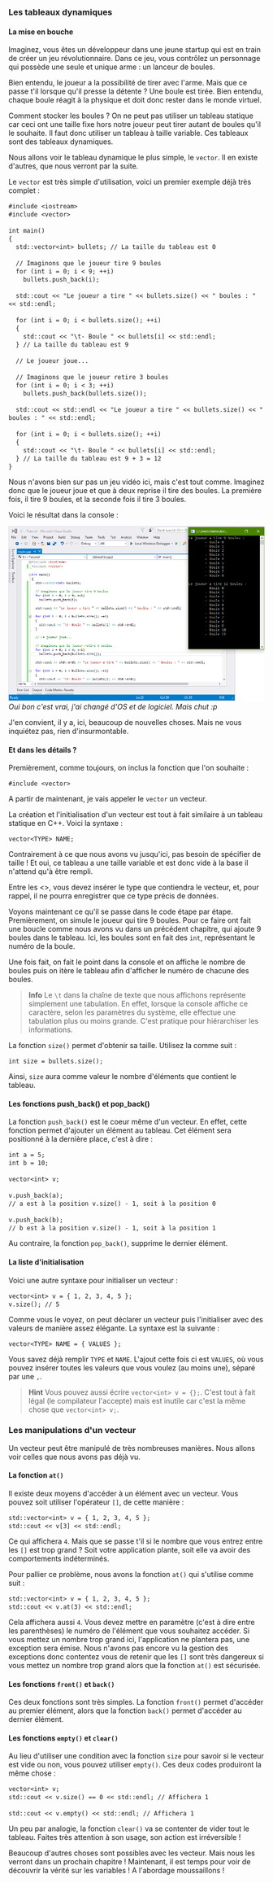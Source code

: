 
### Les tableaux dynamiques

#### La mise en bouche

Imaginez, vous êtes un développeur dans une jeune startup qui est en train de créer un jeu révolutionnaire. Dans ce jeu, vous contrôlez un personnage qui possède une seule et unique arme : un lanceur de boules.

Bien entendu, le joueur a la possibilité de tirer avec l'arme. Mais que ce passe t'il lorsque qu'il presse la détente ? Une boule est tirée. Bien entendu, chaque boule réagit à la physique et doit donc rester dans le monde virtuel.

Comment stocker les boules ? On ne peut pas utiliser un tableau statique car ceci ont une taille fixe hors notre joueur peut tirer autant de boules qu'il le souhaite. Il faut donc utiliser un tableau à taille variable. Ces tableaux sont des tableaux dynamiques.

Nous allons voir le tableau dynamique le plus simple, le ```vector```. Il en existe d'autres, que nous verront par la suite.

Le ```vector``` est très simple d'utilisation, voici un premier exemple déjà très complet :

    #include <iostream>
    #include <vector>

    int main()
    {
      std::vector<int> bullets; // La taille du tableau est 0
  
      // Imaginons que le joueur tire 9 boules
      for (int i = 0; i < 9; ++i)
        bullets.push_back(i);

      std::cout << "Le joueur a tire " << bullets.size() << " boules : " << std::endl;

      for (int i = 0; i < bullets.size(); ++i)
      {
        std::cout << "\t- Boule " << bullets[i] << std::endl;
      } // La taille du tableau est 9

      // Le joueur joue...

      // Imaginons que le joueur retire 3 boules
      for (int i = 0; i < 3; ++i)
        bullets.push_back(bullets.size());

      std::cout << std::endl << "Le joueur a tire " << bullets.size() << " boules : " << std::endl;

      for (int i = 0; i < bullets.size(); ++i)
      {
        std::cout << "\t- Boule " << bullets[i] << std::endl;
      } // La taille du tableau est 9 + 3 = 12
    }

Nous n'avons bien sur pas un jeu vidéo ici, mais c'est tout comme. Imaginez donc que le joueur joue et que à deux reprise il tire des boules. La première fois, il tire 9 boules, et la seconde fois il tire 3 boules.

Voici le résultat dans la console :

![](vecteur.png)
*Oui bon c'est vrai, j'ai changé d'OS et de logiciel. Mais chut :p*

J'en convient, il y a, ici, beaucoup de nouvelles choses. Mais ne vous inquiétez pas, rien d'insurmontable.

#### Et dans les détails ?

Premièrement, comme toujours, on inclus la fonction que l'on souhaite :

    #include <vector>
    
A partir de maintenant, je vais appeler le ```vector``` un vecteur.

La création et l'initialisation d'un vecteur est tout à fait similaire à un tableau statique en C++. Voici la syntaxe :

    vector<TYPE> NAME;
    
Contrairement à ce que nous avons vu jusqu'ici, pas besoin de spécifier de taille ! Et oui, ce tableau a une taille variable et est donc vide à la base il n'attend qu'à être rempli.

Entre les <>, vous devez insérer le type que contiendra le vecteur, et, pour rappel, il ne pourra enregistrer que ce type précis de données.

Voyons maintenant ce qu'il se passe dans le code étape par étape. Premièrement, on simule le joueur qui tire 9 boules. Pour ce faire ont fait une boucle comme nous avons vu dans un précédent chapitre, qui ajoute 9 boules dans le tableau. Ici, les boules sont en fait des ```int```, représentant le numéro de la boule.

Une fois fait, on fait le point dans la console et on affiche le nombre de boules puis on itère le tableau afin d'afficher le numéro de chacune des boules.

 > **Info** Le ```\t``` dans la chaîne de texte que nous affichons représente simplement une tabulation. En effet, lorsque la console affiche ce caractère, selon les paramètres du système, elle effectue une tabulation plus ou moins grande. C'est pratique pour hiérarchiser les informations.

La fonction ```size()``` permet d'obtenir sa taille. Utilisez la comme suit :

    int size = bullets.size();
    
Ainsi, ```size``` aura comme valeur le nombre d'éléments que contient le tableau.

#### Les fonctions push_back() et pop_back()

La fonction ```push_back()``` est le coeur même d'un vecteur. En effet, cette fonction permet d'ajouter un élément au tableau. Cet élément sera positionné à la dernière place, c'est à dire :

    int a = 5;
    int b = 10;
    
    vector<int> v;
    
    v.push_back(a);
    // a est à la position v.size() - 1, soit à la position 0
    
    v.push_back(b);
    // b est à la position v.size() - 1, soit à la position 1
    
Au contraire, la fonction ```pop_back()```, supprime le dernier élément.

#### La liste d'initialisation

Voici une autre syntaxe pour initialiser un vecteur :

    vector<int> v = { 1, 2, 3, 4, 5 };
    v.size(); // 5

Comme vous le voyez, on peut déclarer un vecteur puis l'initialiser avec des valeurs de manière assez élégante. La syntaxe est la suivante :

    vector<TYPE> NAME = { VALUES };
    
Vous savez déjà remplir ```TYPE``` et ```NAME```. L'ajout cette fois ci est ```VALUES```, où vous pouvez insérer toutes les valeurs que vous voulez (au moins une), séparé par une ```,```.

> **Hint** Vous pouvez aussi écrire ```vector<int> v = {};```. C'est tout à fait légal (le compilateur l'accepte) mais est inutile car c'est la même chose que ```vector<int> v;```.

### Les manipulations d'un vecteur

Un vecteur peut être manipulé de très nombreuses manières. Nous allons voir celles que nous avons pas déjà vu.

#### La fonction ```at()```

Il existe deux moyens d'accéder à un élément avec un vecteur. Vous pouvez soit utiliser l'opérateur ```[]```, de cette manière :

    std::vector<int> v = { 1, 2, 3, 4, 5 };
    std::cout << v[3] << std::endl;
    
Ce qui affichera ```4```. Mais que se passe t'il si le nombre que vous entrez entre les ```[]``` est trop grand ? Soit votre application plante, soit elle va avoir des comportements indéterminés.

Pour pallier ce problème, nous avons la fonction ```at()``` qui s'utilise comme suit :

    std::vector<int> v = { 1, 2, 3, 4, 5 };
    std::cout << v.at(3) << std::endl;
    
Cela affichera aussi ```4```. Vous devez mettre en paramètre (c'est à dire entre les parenthèses) le numéro de l'élément que vous souhaitez accéder. Si vous mettez un nombre trop grand ici, l'application ne plantera pas, une exception sera émise. Nous n'avons pas encore vu la gestion des exceptions donc contentez vous de retenir que les ```[]``` sont très dangereux si vous mettez un nombre trop grand alors que la fonction ```at()``` est sécurisée.

#### Les fonctions ```front()``` et ```back()```

Ces deux fonctions sont très simples. La fonction ```front()``` permet d'accéder au premier élément, alors que la fonction ```back()``` permet d'accéder au dernier élément.

#### Les fonctions ```empty()``` et ```clear()```

Au lieu d'utiliser une condition avec la fonction ```size``` pour savoir si le vecteur est vide ou non, vous pouvez utiliser ```empty()```. Ces deux codes produiront la même chose :

    vector<int> v;
    std::cout << v.size() == 0 << std::endl; // Affichera 1
    
    std::cout << v.empty() << std::endl; // Affichera 1
    
Un peu par analogie, la fonction ```clear()``` va se contenter de vider tout le tableau. Faites très attention à son usage, son action est irréversible !

Beaucoup d'autres choses sont possibles avec les vecteur. Mais nous les verront dans un prochain chapitre ! Maintenant, il est temps pour voir de découvrir la vérité sur les variables ! A l'abordage moussaillons !
    